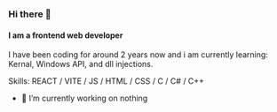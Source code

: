 ### Hi there 👋
#### I am a frontend web developer
I have been coding for around 2 years now and i am currently learning:
Kernal, Windows API, and dll injections.

Skills:  REACT / VITE / JS / HTML / CSS / C / C# / C++

- 🔭 I’m currently working on nothing
